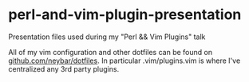 # perl-and-vim-plugin-presentation
Presentation files used during my "Perl &amp;&amp; Vim Plugins" talk

All of my vim configuration and other dotfiles can be found on [github.com/neybar/dotfiles](https://github.com/neybar/dotfiles). In particular .vim/plugins.vim is where I've centralized any 3rd party plugins.

